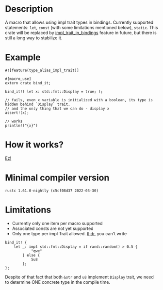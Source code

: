 # Description
A macro that allows using impl trait types in bindings.
Currently supported statements: `let`, `const` (with some limitations mentioned below), `static`.
This crate will be replaced by [impl_trait_in_bindings](https://github.com/rust-lang/rust/issues/63065) feature in future,
but there is still a long way to stabilize it.

# Example
```rust,nightly
#![feature(type_alias_impl_trait)]

#[macro_use]
extern crate bind_it;

bind_it!( let x: std::fmt::Display = true; );

// fails, even x variable is initialized with a boolean, its type is hidden behind `Display` trait,
// and the only thing that we can do - display x
assert!(x);

// works
println!("{x}")
```

# How it works?
[Ez!](https://rust-lang.github.io/impl-trait-initiative/explainer/lbit.html)

# Minimal compiler version
`rustc 1.61.0-nightly (c5cf08d37 2022-03-30)`


# Limitations
* Currently only one item per macro supported
* Associated consts are not yet supported
* Only one type per impl Trait allowed. [tl;dr](https://stackoverflow.com/questions/52001592/why-can-impl-trait-not-be-used-to-return-multiple-conditional-types),
you can't write
```rust,nightly
bind_it! {
    let _: impl std::fmt::Display = if rand::random() > 0.5 {
            "qwe"
        } else {
            5u8
        };
};
```
Despite of that fact that both `&str` and `u8` implement `Display` trait, we need to determine ONE concrete type in the compile time.